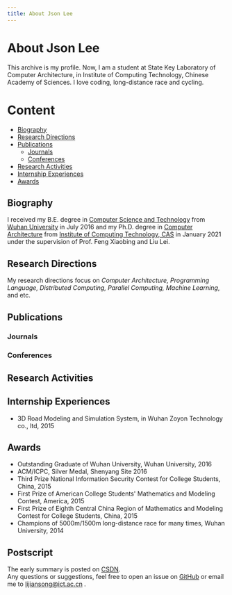 ```yaml
---
title: About Json Lee
---
```


# About Json Lee
This archive is my profile. Now, I am a student at State Key Laboratory of Computer Architecture, in Institute of Computing Technology, Chinese Academy of Sciences. I love coding, long-distance race and cycling.

# Content
* [Biography](#biography)
* [Research Directions](#research-directions)
* [Publications](#publications)
  * [Journals](#journals)
  * [Conferences](#conferences)
* [Research Activities](#research-activities)
* [Internship Experiences](#internship-experiences)
* [Awards](#awards)

## Biography
I received my B.E. degree in [Computer Science and Technology](http://cs.whu.edu.cn/) from [Wuhan University](http://www.whu.edu.cn) in July 2016 and my Ph.D. degree in [Computer Architecture](http://www.carch.ac.cn/) from [Institute of Computing Technology, CAS](http://www.ict.ac.cn) in January 2021 under the supervision of Prof. Feng Xiaobing and Liu Lei.

## Research Directions
My research directions focus on *Computer Architecture, Programming Language, Distributed Computing, Parallel Computing, Machine Learning*, and etc.

## Publications

### Journals


### Conferences

## Research Activities

## Internship Experiences
- 3D Road Modeling and Simulation System, in Wuhan Zoyon Technology co., ltd, 2015

## Awards
- Outstanding Graduate of Wuhan University, Wuhan University, 2016
- ACM/ICPC, Silver Medal, Shenyang Site 2016
- Third Prize National Information Security Contest for College Students, China, 2015
- First Prize of American College Students' Mathematics and Modeling Contest, America, 2015
- First Prize of Eighth Central China Region of Mathematics and Modeling Contest for College Students, China, 2015
- Champions of 5000m/1500m long-distance race for many times, Wuhan University, 2014

## Postscript
The early summary is posted on [CSDN](http://blog.csdn.net/u011000290). <br>
Any questions or suggestions, feel free to open an issue on [GitHub](https://github.com/lijiansong) or email me to lijiansong@ict.ac.cn .

